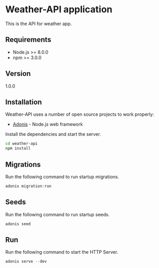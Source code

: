 # Weather-API application

This is the API for weather app.

## Requirements

  - Node.js >= 8.0.0
  - npm >= 3.0.0

## Version

1.0.0

## Installation

Weather-API uses a number of open source projects to work properly:

* [Adonis] - Node.js web framework

Install the dependencies and start the server.

```sh
cd weather-api
npm install
```

## Migrations

Run the following command to run startup migrations.

```js
adonis migration:run
```

## Seeds

Run the following command to run startup seeds.

```js
adonis seed
```

## Run

Run the following command to start the HTTP Server.

```js
adonis serve --dev
```

[//]: # (These are reference links used in the body of this note and get stripped out when the markdown processor does 
its job. There is no need to format nicely because it shouldn't be seen. Thanks SO - http://stackoverflow.com/questions/4823468/store-comments-in-markdown-syntax)

   [Adonis]: <https://adonisjs.com/>
